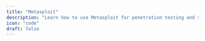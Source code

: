 ```yaml
---
title: "Metasploit"
description: "Learn how to use Metasploit for penetration testing and security assessments."
icon: "code"
draft: false
---
```


